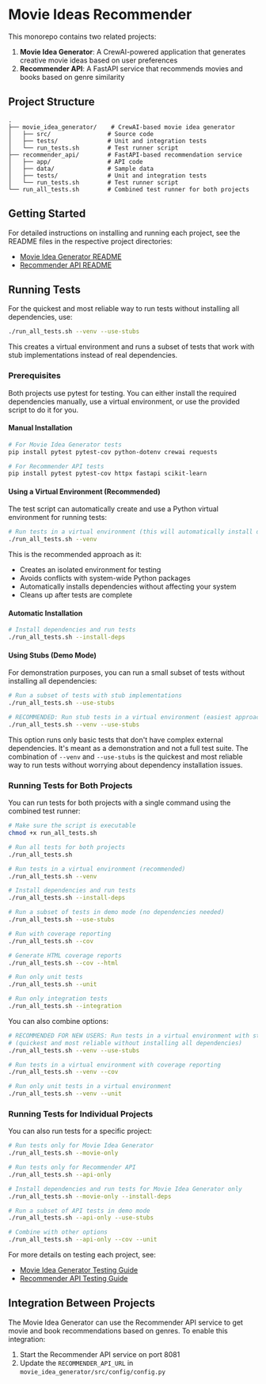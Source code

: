 # Movie Ideas Recommender

This monorepo contains two related projects:
1. **Movie Idea Generator**: A CrewAI-powered application that generates creative movie ideas based on user preferences
2. **Recommender API**: A FastAPI service that recommends movies and books based on genre similarity

## Project Structure

```
.
├── movie_idea_generator/    # CrewAI-based movie idea generator
│   ├── src/                # Source code
│   ├── tests/              # Unit and integration tests
│   └── run_tests.sh        # Test runner script
├── recommender_api/        # FastAPI-based recommendation service
│   ├── app/                # API code
│   ├── data/               # Sample data
│   ├── tests/              # Unit and integration tests
│   └── run_tests.sh        # Test runner script
└── run_all_tests.sh        # Combined test runner for both projects
```

## Getting Started

For detailed instructions on installing and running each project, see the README files in the respective project directories:
- [Movie Idea Generator README](movie_idea_generator/README.md)
- [Recommender API README](recommender_api/README.md)

## Running Tests

For the quickest and most reliable way to run tests without installing all dependencies, use:

```bash
./run_all_tests.sh --venv --use-stubs
```

This creates a virtual environment and runs a subset of tests that work with stub implementations instead of real dependencies.

### Prerequisites

Both projects use pytest for testing. You can either install the required dependencies manually, use a virtual environment, or use the provided script to do it for you.

#### Manual Installation

```bash
# For Movie Idea Generator tests
pip install pytest pytest-cov python-dotenv crewai requests

# For Recommender API tests
pip install pytest pytest-cov httpx fastapi scikit-learn
```

#### Using a Virtual Environment (Recommended)

The test script can automatically create and use a Python virtual environment for running tests:

```bash
# Run tests in a virtual environment (this will automatically install dependencies)
./run_all_tests.sh --venv
```

This is the recommended approach as it:
- Creates an isolated environment for testing
- Avoids conflicts with system-wide Python packages
- Automatically installs dependencies without affecting your system
- Cleans up after tests are complete

#### Automatic Installation

```bash
# Install dependencies and run tests
./run_all_tests.sh --install-deps
```

#### Using Stubs (Demo Mode)

For demonstration purposes, you can run a small subset of tests without installing all dependencies:

```bash
# Run a subset of tests with stub implementations
./run_all_tests.sh --use-stubs

# RECOMMENDED: Run stub tests in a virtual environment (easiest approach)
./run_all_tests.sh --venv --use-stubs
```

This option runs only basic tests that don't have complex external dependencies. It's meant as a demonstration and not a full test suite. The combination of `--venv` and `--use-stubs` is the quickest and most reliable way to run tests without worrying about dependency installation issues.

### Running Tests for Both Projects

You can run tests for both projects with a single command using the combined test runner:

```bash
# Make sure the script is executable
chmod +x run_all_tests.sh

# Run all tests for both projects
./run_all_tests.sh

# Run tests in a virtual environment (recommended)
./run_all_tests.sh --venv

# Install dependencies and run tests
./run_all_tests.sh --install-deps

# Run a subset of tests in demo mode (no dependencies needed)
./run_all_tests.sh --use-stubs

# Run with coverage reporting
./run_all_tests.sh --cov

# Generate HTML coverage reports
./run_all_tests.sh --cov --html

# Run only unit tests
./run_all_tests.sh --unit

# Run only integration tests
./run_all_tests.sh --integration
```

You can also combine options:

```bash
# RECOMMENDED FOR NEW USERS: Run tests in a virtual environment with stubs 
# (quickest and most reliable without installing all dependencies)
./run_all_tests.sh --venv --use-stubs

# Run tests in a virtual environment with coverage reporting
./run_all_tests.sh --venv --cov

# Run only unit tests in a virtual environment
./run_all_tests.sh --venv --unit
```

### Running Tests for Individual Projects

You can also run tests for a specific project:

```bash
# Run tests only for Movie Idea Generator
./run_all_tests.sh --movie-only

# Run tests only for Recommender API
./run_all_tests.sh --api-only

# Install dependencies and run tests for Movie Idea Generator only
./run_all_tests.sh --movie-only --install-deps

# Run a subset of API tests in demo mode
./run_all_tests.sh --api-only --use-stubs

# Combine with other options
./run_all_tests.sh --api-only --cov --unit
```

For more details on testing each project, see:
- [Movie Idea Generator Testing Guide](movie_idea_generator/tests/README.md)
- [Recommender API Testing Guide](recommender_api/tests/README.md)

## Integration Between Projects

The Movie Idea Generator can use the Recommender API service to get movie and book recommendations based on genres. To enable this integration:

1. Start the Recommender API service on port 8081
2. Update the `RECOMMENDER_API_URL` in `movie_idea_generator/src/config/config.py` 